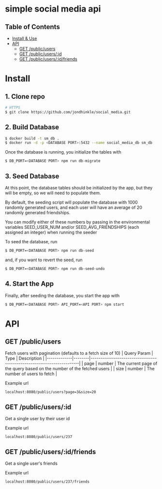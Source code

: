 # simple social media api

## Table of Contents

- [Install & Use](#install-and-use)
- [API](#api)
  - [GET /public/users](#get-users)
  - [GET /public/users/:id](#get-one-user)
  - [GET /public/users/:id/friends](#get-one-user-friends)

# Install

## 1. Clone repo

```sh
# HTTPS
$ git clone https://github.com/jondhinkle/social_media.git
```

## 2. Build Database

```sh
$ docker build -t sm_db .
$ docker run -d -p <DATABASE PORT>:5432 --name social_media_db sm_db
```

Once the database is running, you initialize the tables with
```sh
$ DB_PORT=<DATABASE PORT> npm run db-migrate
```

## 3. Seed Database

At this point, the database tables should be initialized by the app, but they will be empty, so we will need to populate them.

By default, the seeding script will populate the database with 1000 randomly generated users, and each user will have an average of 20 randomly generated friendships.

You can modify either of these numbers by passing in the environmental variables SEED_USER_NUM and/or SEED_AVG_FRIENDSHIPS (each assigned an integer) when running the seeder

To seed the database, run
```sh
$ DB_PORT=<DATABASE PORT> npm run db-seed
```
and, if you want to revert the seed, run
```sh
$ DB_PORT=<DATABASE PORT> npm run db-seed-undo
```
## 4. Start the App

Finally, after seeding the database, you start the app with
```sh
$ DB_PORT=<DATABASE PORT> API_PORT=<API PORT> npm start
```

# API

## GET /public/users
Fetch users with pagination (defaults to a fetch size of 10)
| Query Param | Type   | Description                                                            |
|-------------|--------|------------------------------------------------------------------------|
| page        | number | The current page of the query based on the number of the fetched users |
| size        | number | The number of users to fetch                                           |

Example url
```
localhost:8080/public/users?page=3&size=20
```

## GET /public/users/:id
Get a single user by their user id

Example url
```
localhost:8080/public/users/237
```

## GET /public/users/:id/friends
Get a single user's friends

Example url
```
localhost:8080/public/users/237/friends
```